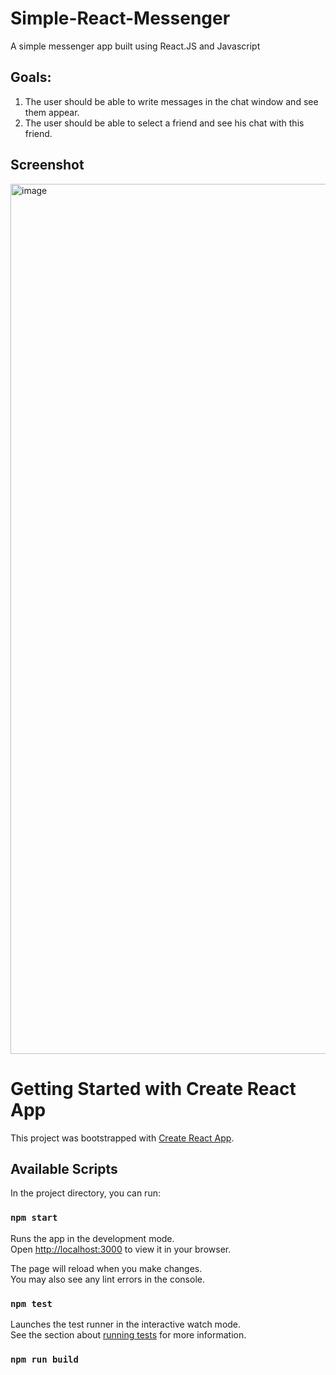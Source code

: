 # Simple-React-Messenger
A simple messenger app built using React.JS and Javascript

## Goals:
1. The user should be able to write messages in the chat window and see them appear.
2. The user should be able to select a friend and see his chat with this friend.

## Screenshot
<img width="1392" alt="image" src="https://github.com/ronyv/Simple-React-Messenger/assets/15177814/cb5bccd6-c4d9-48f9-b5cf-939e908925f6">




# Getting Started with Create React App

This project was bootstrapped with [Create React App](https://github.com/facebook/create-react-app).

## Available Scripts

In the project directory, you can run:

### `npm start`

Runs the app in the development mode.\
Open [http://localhost:3000](http://localhost:3000) to view it in your browser.

The page will reload when you make changes.\
You may also see any lint errors in the console.

### `npm test`

Launches the test runner in the interactive watch mode.\
See the section about [running tests](https://facebook.github.io/create-react-app/docs/running-tests) for more information.

### `npm run build`